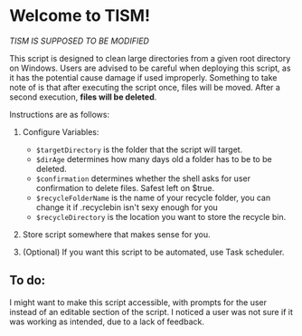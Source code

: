 # Welcome to TISM!
*TISM IS SUPPOSED TO BE MODIFIED*

This script is designed to clean large directories from a given root directory on Windows.
Users are advised to be careful when deploying this script, as it has the potential cause damage if used improperly.
Something to take note of is that after executing the script once, files will be moved. After a second execution, **files will be deleted**.

Instructions are as follows:

1. Configure Variables:
	- `$targetDirectory` is the folder that the script will target.
	- `$dirAge` determines how many days old a folder has to be to be deleted.
	- `$confirmation` determines whether the shell asks for user confirmation to delete files. Safest left on $true.
	- `$recycleFolderName` is the name of your recycle folder, you can change it if .recyclebin isn't sexy enough for you
	- `$recycleDirectory` is the location you want to store the recycle bin.
	
	
2. Store script somewhere that makes sense for you.

3. (Optional) If you want this script to be automated, use Task scheduler.

## To do:
I might want to make this script accessible, with prompts for the user instead of an editable section of the script. I noticed a user was not sure if it was working as intended, due to a lack of feedback.
